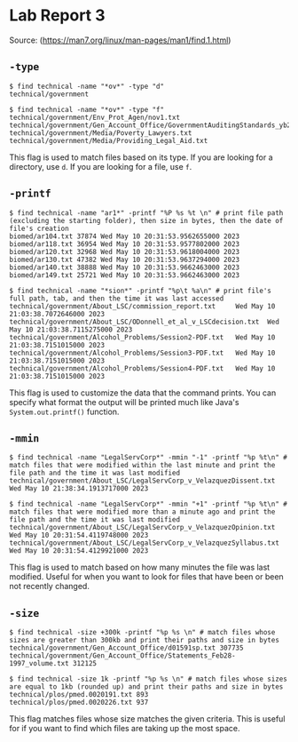 # Lab Report 3

Source: (https://man7.org/linux/man-pages/man1/find.1.html)

## `-type`
```
$ find technical -name "*ov*" -type "d"
technical/government
```

```
$ find technical -name "*ov*" -type "f"
technical/government/Env_Prot_Agen/nov1.txt
technical/government/Gen_Account_Office/GovernmentAuditingStandards_yb2002ed.txt
technical/government/Media/Poverty_Lawyers.txt
technical/government/Media/Providing_Legal_Aid.txt
```
This flag is used to match files based on its type. If you are looking for a directory, use `d`. If you are looking for a file, use `f`.

## `-printf`
```
$ find technical -name "ar1*" -printf "%P %s %t \n" # print file path (excluding the starting folder), then size in bytes, then the date of file's creation
biomed/ar104.txt 37874 Wed May 10 20:31:53.9562655000 2023 
biomed/ar118.txt 36954 Wed May 10 20:31:53.9577802000 2023
biomed/ar120.txt 32968 Wed May 10 20:31:53.9618004000 2023
biomed/ar130.txt 47382 Wed May 10 20:31:53.9637294000 2023
biomed/ar140.txt 38888 Wed May 10 20:31:53.9662463000 2023
biomed/ar149.txt 25721 Wed May 10 20:31:53.9662463000 2023
```

```
$ find technical -name "*sion*" -printf "%p\t %a\n" # print file's full path, tab, and then the time it was last accessed
technical/government/About_LSC/commission_report.txt     Wed May 10 21:03:38.7072646000 2023
technical/government/About_LSC/ODonnell_et_al_v_LSCdecision.txt  Wed May 10 21:03:38.7115275000 2023
technical/government/Alcohol_Problems/Session2-PDF.txt   Wed May 10 21:03:38.7151015000 2023
technical/government/Alcohol_Problems/Session3-PDF.txt   Wed May 10 21:03:38.7151015000 2023
technical/government/Alcohol_Problems/Session4-PDF.txt   Wed May 10 21:03:38.7151015000 2023
```
This flag is used to customize the data that the command prints. You can specify what format the output will be printed much like Java's `System.out.printf()` function.

## `-mmin`
```
$ find technical -name "LegalServCorp*" -mmin "-1" -printf "%p %t\n" # match files that were modified within the last minute and print the file path and the time it was last modified
technical/government/About_LSC/LegalServCorp_v_VelazquezDissent.txt Wed May 10 21:38:34.1913717000 2023
```

```
$ find technical -name "LegalServCorp*" -mmin "+1" -printf "%p %t\n" # match files that were modified more than a minute ago and print the file path and the time it was last modified
technical/government/About_LSC/LegalServCorp_v_VelazquezOpinion.txt Wed May 10 20:31:54.4119748000 2023
technical/government/About_LSC/LegalServCorp_v_VelazquezSyllabus.txt Wed May 10 20:31:54.4129921000 2023
```
This flag is used to match based on how many minutes the file was last modified. Useful for when you want to look for files that have been or been not recently changed.

## `-size`
```
$ find technical -size +300k -printf "%p %s \n" # match files whose sizes are greater than 300kb and print their paths and size in bytes
technical/government/Gen_Account_Office/d01591sp.txt 307735 
technical/government/Gen_Account_Office/Statements_Feb28-1997_volume.txt 312125
```

```
$ find technical -size 1k -printf "%p %s \n" # match files whose sizes are equal to 1kb (rounded up) and print their paths and size in bytes
technical/plos/pmed.0020191.txt 893 
technical/plos/pmed.0020226.txt 937
```
This flag matches files whose size matches the given criteria. This is useful for if you want to find which files are taking up the most space.

